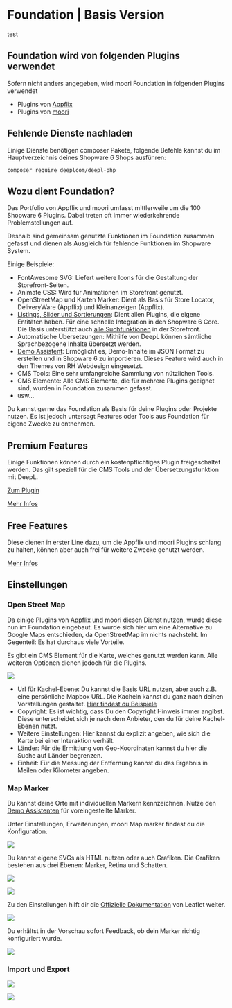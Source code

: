 # Foundation | Basis Version

test

## Foundation wird von folgenden Plugins verwendet

Sofern nicht anders angegeben, wird moori Foundation in folgenden Plugins verwendet

- Plugins von [Appflix](https://store.shopware.com/appflix-ug.html)
- Plugins von [moori](https://store.shopware.com/moori.html)

## Fehlende Dienste nachladen

Einige Dienste benötigen composer Pakete, folgende Befehle kannst du im Hauptverzeichnis deines Shopware 6 Shops ausführen:

```text
composer require deeplcom/deepl-php
```

## Wozu dient Foundation?

Das Portfolio von Appflix und moori umfasst mittlerweile um die 100 Shopware 6 Plugins. Dabei treten oft immer wiederkehrende Problemstellungen auf.

Deshalb sind gemeinsam genutzte Funktionen im Foundation zusammen gefasst und dienen als Ausgleich für fehlende Funktionen im Shopware System.

Einige Beispiele:

- FontAwesome SVG: Liefert weitere Icons für die Gestaltung der Storefront-Seiten.
- Animate CSS: Wird für Animationen im Storefront genutzt.
- OpenStreetMap und Karten Marker: Dient als Basis für Store Locator, DeliveryWare (Appflix) und Kleinanzeigen (Appflix).
- [Listings, Slider und Sortierungen](listing.md): Dient allen Plugins, die eigene Entitäten haben. Für eine schnelle Integration in den Shopware 6 Core. Die Basis unterstützt auch [alle Suchfunktionen](advanced-search.md) in der Storefront.
- Automatische Übersetzungen: Mithilfe von DeepL können sämtliche Sprachbezogene Inhalte übersetzt werden.
- [Demo Assistent](demo-assistant.md): Ermöglicht es, Demo-Inhalte im JSON Format zu erstellen und in Shopware 6 zu importieren. Dieses Feature wird auch in den Themes von RH Webdesign eingesetzt.
- CMS Tools: Eine sehr umfangreiche Sammlung von nützlichen Tools.
- CMS Elemente: Alle CMS Elemente, die für mehrere Plugins geeignet sind, wurden in Foundation zusammen gefasst.
- usw...

Du kannst gerne das Foundation als Basis für deine Plugins oder Projekte nutzen. Es ist jedoch untersagt Features oder Tools aus Foundation für eigene Zwecke zu entnehmen.

## Premium Features

Einige Funktionen können durch ein kostenpflichtiges Plugin freigeschaltet werden. Das gilt speziell für die CMS Tools und der Übersetzungsfunktion mit DeepL.

[Zum Plugin](https://store.shopware.com/moorl87443379024/features-add-on-foundation.html)

[Mehr Infos](features-premium.md)

## Free Features

Diese dienen in erster Line dazu, um die Appflix und moori Plugins schlang zu halten, können aber auch frei für weitere Zwecke genutzt werden.

[Mehr Infos](features-free.md)

## Einstellungen

### Open Street Map

Da einige Plugins von Appflix und moori diesen Dienst nutzen, wurde diese nun im Foundation eingebaut. Es wurde sich hier um eine Alternative zu Google Maps entschieden, da OpenStreetMap im nichts nachsteht. Im Gegenteil: Es hat durchaus viele Vorteile.

Es gibt ein CMS Element für die Karte, welches genutzt werden kann. Alle weiteren Optionen dienen jedoch für die Plugins.

![](images/foundation-open-street-map-01.jpg)

- Url für Kachel-Ebene: Du kannst die Basis URL nutzen, aber auch z.B. eine persönliche Mapbox URL. Die Kacheln kannst du ganz nach deinen Vorstellungen gestaltet. [Hier findest du Beispiele](https://leaflet-extras.github.io/leaflet-providers/preview/)
- Copyright: Es ist wichtig, dass Du den Copyright Hinweis immer angibst. Diese unterscheidet sich je nach dem Anbieter, den du für deine Kachel-Ebenen nutzt.
- Weitere Einstellungen: Hier kannst du explizit angeben, wie sich die Karte bei einer Interaktion verhält.
- Länder: Für die Ermittlung von Geo-Koordinaten kannst du hier die Suche auf Länder begrenzen.
- Einheit: Für die Messung der Entfernung kannst du das Ergebnis in Meilen oder Kilometer angeben.

### Map Marker

Du kannst deine Orte mit individuellen Markern kennzeichnen. Nutze den [Demo Assistenten](demo-assistant.md) für voreingestellte Marker.

Unter Einstellungen, Erweiterungen, moori Map marker findest du die Konfiguration.

![](images/foundation-map-marker-01.jpg)

Du kannst eigene SVGs als HTML nutzen oder auch Grafiken. Die Grafiken bestehen aus drei Ebenen: Marker, Retina und Schatten.

![](images/foundation-map-marker-02.jpg)

![](images/foundation-map-marker-03.jpg)

Zu den Einstellungen hilft dir die [Offizielle Dokumentation](https://leafletjs.com/examples/custom-icons/) von Leaflet weiter.

![](images/foundation-map-marker-04.jpg)

Du erhältst in der Vorschau sofort Feedback, ob dein Marker richtig konfiguriert wurde.

![](images/foundation-map-marker-05.jpg)

### Import und Export

![](images/foundation-import-export-01.jpg)

![](images/foundation-import-export-02.jpg)
